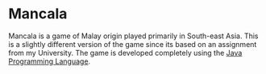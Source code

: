 # Mancala

Mancala is a game of Malay origin played primarily in South-east Asia. This is a slightly different version of the game since its based on an assignment from my University. The game is developed completely using the [Java Programming Language](https://en.wikipedia.org/wiki/Java_(programming_language)). 
